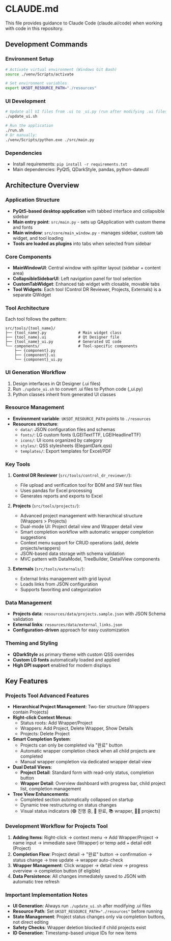 # CLAUDE.md

This file provides guidance to Claude Code (claude.ai/code) when working with code in this repository.

## Development Commands

### Environment Setup
```bash
# Activate virtual environment (Windows Git Bash)
source ./venv/Scripts/activate

# Set environment variables
export UKSDT_RESOURCE_PATH="./resources"
```

### UI Development
```bash
# Update all UI files from .ui to _ui.py (run after modifying .ui files)
./update_ui.sh

# Run the application
./run.sh
# Or manually:
./venv/Scripts/python.exe ./src/main.py
```

### Dependencies
- Install requirements: `pip install -r requirements.txt`
- Main dependencies: PyQt5, QDarkStyle, pandas, python-dateutil

## Architecture Overview

### Application Structure
- **PyQt5-based desktop application** with tabbed interface and collapsible sidebar
- **Main entry point**: `src/main.py` - sets up QApplication with custom theme and fonts
- **Main window**: `src/core/main_window.py` - manages sidebar, custom tab widget, and tool loading
- **Tools are loaded as plugins** into tabs when selected from sidebar

### Core Components
- **MainWindowUI**: Central window with splitter layout (sidebar + content area)
- **CollapsibleSidebarUI**: Left navigation panel for tool selection
- **CustomTabWidget**: Enhanced tab widget with closable, movable tabs
- **Tool Widgets**: Each tool (Control DR Reviewer, Projects, Externals) is a separate QWidget

### Tool Architecture
Each tool follows the pattern:
```
src/tools/{tool_name}/
├── {tool_name}.py              # Main widget class
├── {tool_name}.ui              # Qt Designer file  
├── {tool_name}_ui.py           # Generated UI code
└── components/                 # Tool-specific components
    ├── {component}.py
    ├── {component}.ui
    └── {component}_ui.py
```

### UI Generation Workflow
1. Design interfaces in Qt Designer (.ui files)
2. Run `./update_ui.sh` to convert .ui files to Python code (_ui.py)
3. Python classes inherit from generated UI classes

### Resource Management
- **Environment variable**: `UKSDT_RESOURCE_PATH` points to `./resources`
- **Resources structure**:
  - `data/`: JSON configuration files and schemas
  - `fonts/`: LG custom fonts (LGEITextTTF, LGEIHeadlineTTF)
  - `icons/`: UI icons organized by category
  - `styles/`: QSS stylesheets (ElegantDark.qss)
  - `templates/`: Export templates for Excel/PDF

### Key Tools
1. **Control DR Reviewer** (`src/tools/control_dr_reviewer/`):
   - File upload and verification tool for BOM and SW test files
   - Uses pandas for Excel processing
   - Generates reports and exports to Excel

2. **Projects** (`src/tools/projects/`):
   - Advanced project management with hierarchical structure (Wrappers > Projects)
   - Dual-mode UI: Project detail view and Wrapper detail view
   - Smart completion workflow with automatic wrapper completion suggestions
   - Context menu support for CRUD operations (add, delete projects/wrappers)
   - JSON-based data storage with schema validation
   - MVC pattern with DataModel, TreeBuilder, DetailView components

3. **Externals** (`src/tools/externals/`):
   - External links management with grid layout
   - Loads links from JSON configuration
   - Supports favoriting and categorization

### Data Management
- **Projects data**: `resources/data/projects.sample.json` with JSON Schema validation
- **External links**: `resources/data/external_links.json`
- **Configuration-driven** approach for easy customization

### Theming and Styling
- **QDarkStyle** as primary theme with custom QSS overrides
- **Custom LG fonts** automatically loaded and applied
- **High DPI support** enabled for modern displays

## Key Features

### Projects Tool Advanced Features
- **Hierarchical Project Management**: Two-tier structure (Wrappers contain Projects)
- **Right-click Context Menus**: 
  - Status roots: Add Wrapper/Project
  - Wrappers: Add Project, Delete Wrapper, Show Details
  - Projects: Delete Project
- **Smart Completion System**:
  - Projects can only be completed via "완료" button
  - Automatic wrapper completion check when all child projects are completed
  - Manual wrapper completion via dedicated wrapper detail view
- **Dual Detail Views**:
  - **Project Detail**: Standard form with read-only status, completion button
  - **Wrapper Detail**: Overview dashboard with progress bar, child project list, completion management
- **Tree View Enhancements**:
  - Completed section automatically collapsed on startup
  - Dynamic tree restructuring on status changes
  - Visual status indicators (🟢 진행 중, 🔴 완료, 📚 wrapper, 📗📕 projects)

### Development Workflow for Projects Tool
1. **Adding Items**: Right-click → context menu → Add Wrapper/Project → name input → immediate save (Wrapper) or temp add + detail edit (Project)
2. **Completion Flow**: Project detail → "완료" button → confirmation → status change → tree update → wrapper auto-check
3. **Wrapper Management**: Click wrapper → detail view → progress overview → completion button (if eligible)
4. **Data Persistence**: All changes immediately saved to JSON with automatic tree refresh

### Important Implementation Notes
- **UI Generation**: Always run `./update_ui.sh` after modifying .ui files
- **Resource Path**: Set `UKSDT_RESOURCE_PATH="./resources"` before running
- **State Management**: Project status changes only via completion buttons, not direct editing
- **Safety Checks**: Wrapper deletion blocked if child projects exist
- **ID Generation**: Timestamp-based unique IDs for new items
